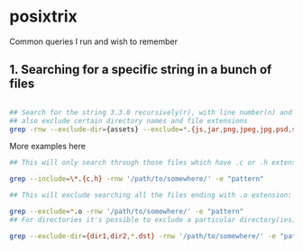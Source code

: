 # posixtrix
Common queries I run and wish to remember

## 1. Searching for a specific string in a bunch of files 

````bash 

## Search for the string 3.3.8 recursively(r), with line number(n) and match whole word (w)
## also exclude certain directory names and file extensions 
grep -rnw --exclude-dir={assets} --exclude=*.{js,jar,png,jpeg,jpg,psd,svg,pack} '.' -e "3.3.8"

```` 
 
More examples here
````bash
## This will only search through those files which have .c or .h extensions:

grep --include=\*.{c,h} -rnw '/path/to/somewhere/' -e "pattern"

## This will exclude searching all the files ending with .o extension:

grep --exclude=*.o -rnw '/path/to/somewhere/' -e "pattern"
## For directories it's possible to exclude a particular directory(ies) through --exclude-dir parameter. For example, this will exclude the dirs dir1/, dir2/ and all of them matching *.dst/:

grep --exclude-dir={dir1,dir2,*.dst} -rnw '/path/to/somewhere/' -e "pattern"

````


